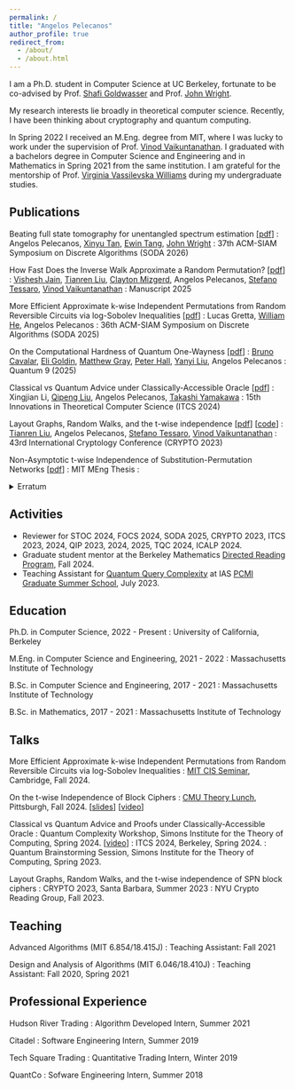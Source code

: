 ```yaml
---
permalink: /
title: "Angelos Pelecanos"
author_profile: true
redirect_from: 
  - /about/
  - /about.html
---
```


I am a Ph.D. student in Computer Science at UC Berkeley, fortunate to be co-advised by Prof. [Shafi Goldwasser](https://math.mit.edu/directory/profile.html?pid=1088) and Prof. [John Wright](https://people.eecs.berkeley.edu/~jswright/).

My research interests lie broadly in theoretical computer science. Recently, I have been thinking about cryptography and quantum computing.

In Spring 2022 I received an M.Eng. degree from MIT, where I was lucky to work under the supervision of Prof. [Vinod Vaikuntanathan](https://people.csail.mit.edu/vinodv/). I graduated with a bachelors degree in Computer Science and Engineering and in Mathematics in Spring 2021 from the same institution. I am grateful for the mentorship of Prof. [Virginia Vassilevska Williams](https://people.csail.mit.edu/virgi) during my undergraduate studies.

## Publications

Beating full state tomography for unentangled spectrum estimation \[[pdf](https://arxiv.org/abs/2504.02785)\]
:   Angelos Pelecanos, [Xinyu Tan](https://norahtan.github.io/), [Ewin Tang](https://ewintang.com/), [John Wright](https://people.eecs.berkeley.edu/~jswright/)
:   37th ACM-SIAM Symposium on Discrete Algorithms (SODA 2026)

How Fast Does the Inverse Walk Approximate a Random Permutation? \[[pdf](https://eprint.iacr.org/2024/1795)\]
:   [Vishesh Jain](https://jainvishesh.github.io/), [Tianren Liu](https://liutianren.com/), [Clayton Mizgerd](https://homepages.math.uic.edu/~cmizge2/), Angelos Pelecanos, [Stefano Tessaro](https://homes.cs.washington.edu/~tessaro/), [Vinod Vaikuntanathan](http://people.csail.mit.edu/vinodv/)
:   Manuscript 2025

More Efficient Approximate k-wise Independent Permutations from Random Reversible Circuits via log-Sobolev Inequalities \[[pdf](https://arxiv.org/abs/2406.08499)\]
:   Lucas Gretta, [William He](https://wrhe.github.io/), Angelos Pelecanos
:   36th ACM-SIAM Symposium on Discrete Algorithms (SODA 2025)

On the Computational Hardness of Quantum One-Wayness \[[pdf](https://arxiv.org/abs/2312.08363)\]
:   [Bruno Cavalar](https://brunopc.github.io/), [Eli Goldin](https://eligoldin.com/), [Matthew Gray](https://www.graytmatter.com/), [Peter Hall](https://simons.berkeley.edu/people/peter-hall), [Yanyi Liu](https://www.cs.cornell.edu/~yanyiliu//), Angelos Pelecanos
:   Quantum 9 (2025)

Classical vs Quantum Advice under Classically-Accessible Oracle \[[pdf](https://arxiv.org/abs/2303.04298)\]
:   Xingjian Li, [Qipeng Liu](https://sites.google.com/view/qipengliu/home), Angelos Pelecanos, [Takashi Yamakawa](https://sites.google.com/view/takashiyamakawa)
:   15th Innovations in Theoretical Computer Science (ITCS 2024)

Layout Graphs, Random Walks, and the t-wise independence \[[pdf](https://eprint.iacr.org/2024/083)\] \[[code](https://github.com/apelecan/t-wise-ind-SPN)\]
:   [Tianren Liu](https://liutianren.com/), Angelos Pelecanos, [Stefano Tessaro](https://homes.cs.washington.edu/~tessaro/), [Vinod Vaikuntanathan](http://people.csail.mit.edu/vinodv/)
:   43rd International Cryptology Conference (CRYPTO 2023)

Non-Asymptotic t-wise Independence of Substitution-Permutation Networks \[[pdf](files/MEng_Thesis.pdf)\]
:   MIT MEng Thesis
:   <details> <summary>Erratum</summary> The main theorem of Section 4 (O(t)-round MiMC is t-wise independent) is not known to be true. </details>

## Activities

* Reviewer for STOC 2024, FOCS 2024, SODA 2025, CRYPTO 2023, ITCS 2023, 2024, QIP 2023, 2024, 2025, TQC 2024, ICALP 2024.
* Graduate student mentor at the Berkeley Mathematics [Directed Reading Program](https://wp.math.berkeley.edu/drp/), Fall 2024.
* Teaching Assistant for [Quantum Query Complexity](https://yassine-hamoudi.github.io/pcmi2023/) at IAS [PCMI Graduate Summer School](https://www.ias.edu/pcmi/pcmi-2023-graduate-summer-school), July 2023.

## Education

Ph.D. in Computer Science, 2022 - Present
:   University of California, Berkeley

M.Eng. in Computer Science and Engineering, 2021 - 2022
:   Massachusetts Institute of Technology

B.Sc. in Computer Science and Engineering, 2017 - 2021
:   Massachusetts Institute of Technology

B.Sc. in Mathematics, 2017 - 2021
:   Massachusetts Institute of Technology

## Talks

More Efficient Approximate k-wise Independent Permutations from Random Reversible Circuits via log-Sobolev Inequalities
:   [MIT CIS Seminar](https://toc.csail.mit.edu/node/1665), Cambridge, Fall 2024.

On the t-wise Independence of Block Ciphers
:   [CMU Theory Lunch](https://www.cs.cmu.edu/~./theorylunch/abstractsHTML/20240828.html), Pittsburgh, Fall 2024. \[[slides](files/cmu-aug-24-block-ciphers.pdf)\] \[[video](https://www.youtube.com/watch?v=FPWPQ6L8Thk)\]

Classical vs Quantum Advice and Proofs under Classically-Accessible Oracle
:   Quantum Complexity Workshop, Simons Institute for the Theory of Computing, Spring 2024. \[[video](https://www.youtube.com/watch?v=U8-y0pF9GEo)\]
:   ITCS 2024, Berkeley, Spring 2024.
:   Quantum Brainstorming Session, Simons Institute for the Theory of Computing, Spring 2023.

Layout Graphs, Random Walks, and the t-wise independence of  SPN block ciphers
:   CRYPTO 2023, Santa Barbara, Summer 2023
:   NYU Crypto Reading Group, Fall 2023.

## Teaching

Advanced Algorithms (MIT 6.854/18.415J)
: Teaching Assistant: Fall 2021

Design and Analysis of Algorithms (MIT 6.046/18.410J)
: Teaching Assistant: Fall 2020, Spring 2021

## Professional Experience

Hudson River Trading
: Algorithm Developed Intern, Summer 2021

Citadel
: Software Engineering Intern, Summer 2019

Tech Square Trading
: Quantitative Trading Intern, Winter 2019

QuantCo
: Sofware Engineering Intern, Summer 2018